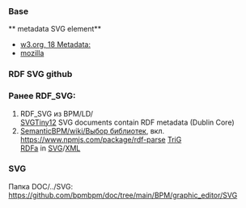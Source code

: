 
### Base

** metadata SVG element**
- [w3.org, 18 Metadata:](https://www.w3.org/TR/SVGTiny12/metadata.html)
- [mozilla](https://developer.mozilla.org/en-US/docs/Web/SVG/Element/metadata)

### RDF SVG github

### Ранее RDF_SVG:
1. RDF_SVG из BPM/LD/  
[SVGTiny12](https://www.w3.org/TR/2008/REC-SVGTiny12-20081222/metadata.html#MetadataAttributes) SVG documents contain RDF metadata (Dublin Core)  
2. [SemanticBPM/wiki/Выбор библиотек](https://github.com/bpmbpm/SemanticBPM/wiki/%D0%92%D1%8B%D0%B1%D0%BE%D1%80-%D0%B1%D0%B8%D0%B1%D0%BB%D0%B8%D0%BE%D1%82%D0%B5%D0%BA#rdf_svg), вкл.   
https://www.npmjs.com/package/rdf-parse [TriG](https://www.w3.org/TR/trig/)   
[RDFa](https://www.w3.org/TR/2008/REC-SVGTiny12-20081222/metadata.html#MetadataAttributes) in [SVG](https://www.w3.org/TR/SVGTiny12/)/[XML](https://html.spec.whatwg.org/multipage/)

### SVG
Папка DOC/../SVG: https://github.com/bpmbpm/doc/tree/main/BPM/graphic_editor/SVG
